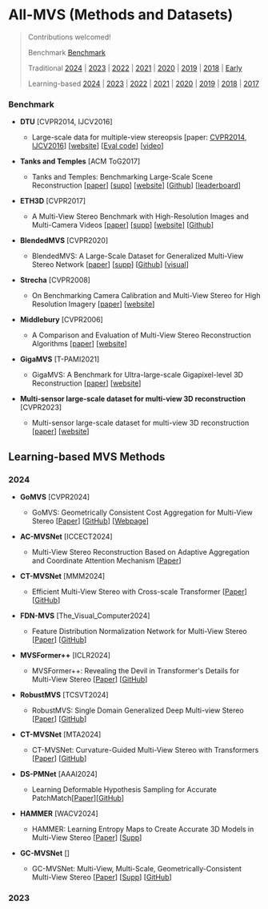 # All-MVS (Methods and Datasets)

> Contributions welcomed!
>
> Benchmark [Benchmark](#Benchmark)
>
> 
> Traditional [2024](#2024-1) | [2023](#2023-1) | [2022](#2022-1) | [2021](#2021-1) | [2020](#2020-1) | [2019](#2019-1) | [2018](#2018-1) | [Early](#early)
> 
> Learning-based [2024](#2024) | [2023](#2023) | [2022](#2022) | [2021](#2021) | [2020](#2020) | [2019](#2019) | [2018](#2018) | [2017](#2017)

### Benchmark

+ **DTU** [CVPR2014, IJCV2016]
  + Large-scale data for multiple-view stereopsis [paper: [CVPR2014](https://roboimagedata2.compute.dtu.dk/data/text/multiViewCVPR2014.pdf), [IJCV2016](https://link.springer.com/content/pdf/10.1007/s11263-016-0902-9.pdf)] [[website](http://roboimagedata.compute.dtu.dk/?page_id=36)] [[Eval code](https://github.com/Todd-Qi/MVSNet-PyTorch/tree/master/evaluations/dtu)] [[video](https://www.bilibili.com/video/BV1k5411G7NA/)]

+ **Tanks and Temples** [ACM ToG2017]
  + Tanks and Temples: Benchmarking Large-Scale Scene Reconstruction  [[paper](https://docs.google.com/uc?export=download&id=0B-ePgl6HF260bGJkdFBCemRLZGM)] [[supp](https://docs.google.com/uc?export=download&id=0B-ePgl6HF260MGhQX0dCcmdHbFk)] [[website](https://www.tanksandtemples.org/)] [[Github](https://github.com/intel-isl/TanksAndTemples)] [[leaderboard](https://www.tanksandtemples.org/leaderboard/)]

+ **ETH3D** [CVPR2017]
  + A Multi-View Stereo Benchmark with High-Resolution Images and Multi-Camera Videos [[paper](https://www.eth3d.net/data/schoeps2017cvpr.pdf)] [[supp](https://www.eth3d.net/data/schoeps2017cvpr-supp.pdf)] [[website](https://www.eth3d.net/)] [[Github](https://github.com/ETH3D)]

+ **BlendedMVS** [CVPR2020]
  + BlendedMVS: A Large-Scale Dataset for Generalized Multi-View Stereo Network [[paper](https://openaccess.thecvf.com/content_CVPR_2020/papers/Yao_BlendedMVS_A_Large-Scale_Dataset_for_Generalized_Multi-View_Stereo_Networks_CVPR_2020_paper.pdf)] [[supp](https://openaccess.thecvf.com/content_CVPR_2020/supplemental/Yao_BlendedMVS_A_Large-Scale_CVPR_2020_supplemental.pdf)] [[Github](https://github.com/YoYo000/BlendedMVS)] [[visual](https://github.com/kwea123/BlendedMVS_scenes)] 

+ **Strecha** [CVPR2008]
  + On Benchmarking Camera Calibration and Multi-View Stereo for High Resolution Imagery [[paper](https://infoscience.epfl.ch/record/126393)] [[website](https://www.epfl.ch/labs/cvlab/data/data-strechamvs/)]

+ **Middlebury** [CVPR2006]
  + A Comparison and Evaluation of Multi-View Stereo Reconstruction Algorithms [[paper](https://vision.middlebury.edu/mview/seitz_mview_cvpr06.pdf)] [[website](https://vision.middlebury.edu/mview/)]
 
+ **GigaMVS** [T-PAMI2021]
  + GigaMVS: A Benchmark for Ultra-large-scale Gigapixel-level 3D Reconstruction [[paper](https://ieeexplore.ieee.org/document/9547729)] [[website](http://www.gigamvs.com/)]

+ **Multi-sensor large-scale dataset for multi-view 3D reconstruction** [CVPR2023]
  + Multi-sensor large-scale dataset for multi-view 3D reconstruction [[paper](https://openaccess.thecvf.com/content/CVPR2023/papers/Voynov_Multi-Sensor_Large-Scale_Dataset_for_Multi-View_3D_Reconstruction_CVPR_2023_paper.pdf)] [[website](https://skoltech3d.appliedai.tech/)]

## Learning-based MVS Methods

### 2024

+ **GoMVS** [CVPR2024]
  + GoMVS: Geometrically Consistent Cost Aggregation for Multi-View Stereo [[Paper](https://arxiv.org/abs/2404.07992)] [[GitHub](https://github.com/Wuuu3511/GoMVS)] [[Webpage](https://wuuu3511.github.io/gomvs/)]

+ **AC-MVSNet** [ICCECT2024]
  + Multi-View Stereo Reconstruction Based on Adaptive Aggregation and Coordinate Attention Mechanism [[Paper](https://ieeexplore.ieee.org/abstract/document/10546032)] 

+ **CT-MVSNet** [MMM2024]
  + Efficient Multi-View Stereo with Cross-scale Transformer [[Paper](https://link.springer.com/chapter/10.1007/978-3-031-53308-2_29)] [[GitHub](https://github.com/wscstrive/CT-MVSNet)]

+ **FDN-MVS** [The_Visual_Computer2024]
  + Feature Distribution Normalization Network for Multi-View Stereo [[Paper](https://link.springer.com/article/10.1007/s00371-024-03334-1)] [[GitHub](https://github.com/ZYangChen/FDN-MVS)]

+ **MVSFormer++** [ICLR2024]
  + MVSFormer++: Revealing the Devil in Transformer's Details for Multi-View Stereo [[Paper](https://openreview.net/forum?id=wXWfvSpYHh)] [[GitHub](https://github.com/maybeLx/MVSFormerPlusPlus)]
  
+ **RobustMVS** [TCSVT2024]
  + RobustMVS: Single Domain Generalized Deep Multi-view Stereo [[Paper](https://ieeexplore.ieee.org/abstract/document/10528330)] [[GitHub](https://github.com/ToughStoneX/Robust-MVS)]

+ **CT-MVSNet** [MTA2024]
  + CT-MVSNet: Curvature-Guided Multi-View Stereo with Transformers [[Paper](https://link.springer.com/article/10.1007/s11042-024-19227-3)]
 [[GitHub](https://github.com/Sun-Licheng/CT-MVSNet)]

+ **DS-PMNet** [AAAI2024]
  + Learning Deformable Hypothesis Sampling for Accurate PatchMatch[[Paper](https://arxiv.org/abs/2312.15970)][[GitHub](https://github.com/Geo-Tell/DS-PMNet)]
 
+ **HAMMER** [WACV2024]
  + HAMMER: Learning Entropy Maps to Create Accurate 3D Models in Multi-View Stereo [[Paper](https://openaccess.thecvf.com/content/WACV2024/papers/Weilharter_HAMMER_Learning_Entropy_Maps_To_Create_Accurate_3D_Models_in_WACV_2024_paper.pdf)] [[Supp](https://openaccess.thecvf.com/content/WACV2024/supplemental/Weilharter_HAMMER_Learning_Entropy_WACV_2024_supplemental.pdf)]

+ **GC-MVSNet** []
  +  GC-MVSNet: Multi-View, Multi-Scale, Geometrically-Consistent Multi-View Stereo [[Paper](https://openaccess.thecvf.com/content/WACV2024/papers/Vats_GC-MVSNet_Multi-View_Multi-Scale_Geometrically-Consistent_Multi-View_Stereo_WACV_2024_paper.pdf)] [[Supp](https://openaccess.thecvf.com/content/WACV2024/supplemental/Vats_GC-MVSNet_Multi-View_Multi-Scale_WACV_2024_supplemental.pdf)] 
[[GitHub](https://github.com/vkvats/GC-MVSNet)]

### 2023











